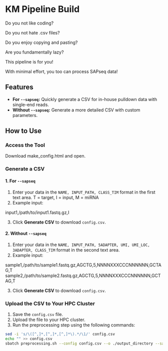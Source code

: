 # KM Pipeline Build

Do you not like coding?

Do you not hate .csv files?

Do you enjoy copying and pasting?

Are you fundamentally lazy?

This pipeline is for you!

With minimal effort, you too can process SAPseq data!

## Features

- **For `--sapseq`:** Quickly generate a CSV for in-house pulldown data with single-end reads.
- **Without `--sapseq`:** Generate a more detailed CSV with custom parameters.

## How to Use

### Access the Tool
Download make_config.html and open.

### Generate a CSV

#### 1. For `--sapseq`
1. Enter your data in the `NAME, INPUT_PATH, CLASS_TIM` format in the first text area. T = target, I = input, M = miRNA
2. Example input:

input1,/path/to/input1.fastq.gz,I

3. Click **Generate CSV** to download `config.csv`.

#### 2. Without `--sapseq`
1. Enter your data in the `NAME, INPUT_PATH, 5ADAPTER, UMI, UMI_LOC, 3ADAPTER, CLASS_TIM` format in the second text area.
2. Example input:

sample1,/path/to/sample1.fastq.gz,AGCTG,5,NNNNXXXCCCNNNNNN,GCTAG,T
sample2,/path/to/sample2.fastq.gz,AGCTG,5,NNNNXXXCCCNNNNNN,GCTAG,T

3. Click **Generate CSV** to download `config.csv`.

### Upload the CSV to Your HPC Cluster
1. Save the `config.csv` file.
2. Upload the file to your HPC cluster.
3. Run the preprocessing step using the following commands:
```bash
sed -i 's/\([^,]*,[^,]*,[^,]*\).*/\1/' config.csv
echo "" >> config.csv
sbatch preprocessing.sh --config config.csv --o ./output_directory --sapseq


